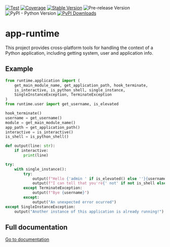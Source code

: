 [![Test](https://github.com/apmadsen/app-runtime/actions/workflows/python-test.yml/badge.svg)](https://github.com/apmadsen/app-runtime/actions/workflows/python-test.yml)
[![Coverage](https://github.com/apmadsen/app-runtime/actions/workflows/python-test-coverage.yml/badge.svg)](https://github.com/apmadsen/app-runtime/actions/workflows/python-test-coverage.yml)
[![Stable Version](https://img.shields.io/pypi/v/app-runtime?label=stable&sort=semver&color=blue)](https://github.com/apmadsen/app-runtime/releases)
![Pre-release Version](https://img.shields.io/github/v/release/apmadsen/app-runtime?label=pre-release&include_prereleases&sort=semver&color=blue)
![PyPI - Python Version](https://img.shields.io/pypi/pyversions/app-runtime)
[![PyPI Downloads](https://static.pepy.tech/badge/app-runtime/week)](https://pepy.tech/projects/app-runtime)

# app-runtime
This project provides cross-platform tools for handling the context of a Python application, including getting system, user and application info.

## Example

```python
from runtime.application import (
    get_main_module_name, get_application_path, hook_terminate,
    is_interactive, is_python_shell, single_instance,
    SingleInstanceException, TerminateException
)
from runtime.user import get_username, is_elevated

hook_terminate()
username = get_username()
module = get_main_module_name()
app_path = get_application_path()
interactive = is_interactive()
is_shell = is_python_shell()

def output(line: str):
    if interactive:
        print(line)

try:
    with single_instance():
        try:
            output(f"Hello {'admin ' if is_elevated() else ''}{username}, this is {module} located in {app_path}")
            output(f"I can tell that you're{' not' if not is_shell else ''} running this script in a python shell")
        except TerminateException:
            output(f"Bye {username}")
        except:
            output("An unexpected error ocurred")
except SingleInstanceException:
    output("Another instance of this application is already running!")

```
## Full documentation

[Go to documentation](https://github.com/apmadsen/app-runtime/blob/main/docs/documentation.md)